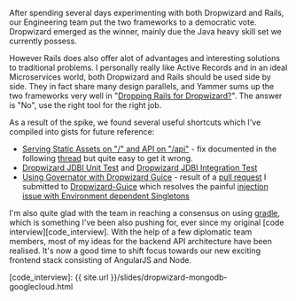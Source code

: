 After spending several days experimenting with both Dropwizard and Rails, our Engineering team put the two frameworks to a democratic vote. Dropwizard emerged as the winner, mainly due the Java heavy skill set we currently possess. 

However Rails does also offer alot of advantages and interesting solutions to traditional problems. I personally really like Active Records and in an ideal Microservices world, both Dropwizard and Rails should be used side by side. They in fact share many design parallels, and Yammer sums up the two frameworks very well in "[Dropping Rails for Dropwizard?][drop_rails]". The answer is "No", use the right tool for the right job.

As a result of the spike, we found several useful shortcuts which I've compiled into gists for future reference:

 * [Serving Static Assets on "/" and API on "/api"][dw_static] - fix documented in the following [thread][dw_static_thread] but quite easy to get it wrong.
 * [Dropwizard JDBI Unit Test][jdbi_unit] and [Dropwizard JDBI Integration Test][jdbi_integration]
 * [Using Governator with Dropwizard Guice][dw_governator] - result of a [pull request][pull_request_39] I submitted to [Dropwizard-Guice][dropwizard-guice] which resolves the painful [injection issue with Environment dependent Singletons][issue_19]

I'm also quite glad with the team in reaching a consensus on using [gradle][gradle], which is something I've been also pushing for, ever since my original [code interview][code_interview]. With the help of a few diplomatic team members, most of my ideas for the backend API architecture have been realised. It's now a good time to shift focus towards our new exciting frontend stack consisting of AngularJS and Node.

[apmasphere]: 		http://team.apmasphere.com/
[gradle]:			http://www.gradle.org/
[drop_rails]:		https://speakerdeck.com/bmorton/dropping-rails-for-dropwizard-from-abril-pro-ruby-2014
[dw_static]:		https://gist.github.com/yunspace/280817bd58dff7d8e4b8
[dw_static_thread]:	https://groups.google.com/forum/#!topic/dropwizard-user/UaVcAYm0VlQ
[jdbi_integration]: https://gist.github.com/yunspace/b50b5b89bc1bad1fa556
[jdbi_unit]:		https://gist.github.com/yunspace/9a50e11dbd8661271220
[dw_governator]:	https://gist.github.com/yunspace/cbdb80ddca1403b55833
[dropwizard-guice]: https://github.com/HubSpot/dropwizard-guice/
[pull_request_39]:	https://github.com/HubSpot/dropwizard-guice/pull/39
[issue_19]:			https://github.com/HubSpot/dropwizard-guice/issues/19
[code_interview]:	{{ site.url }}/slides/dropwizard-mongodb-googlecloud.html